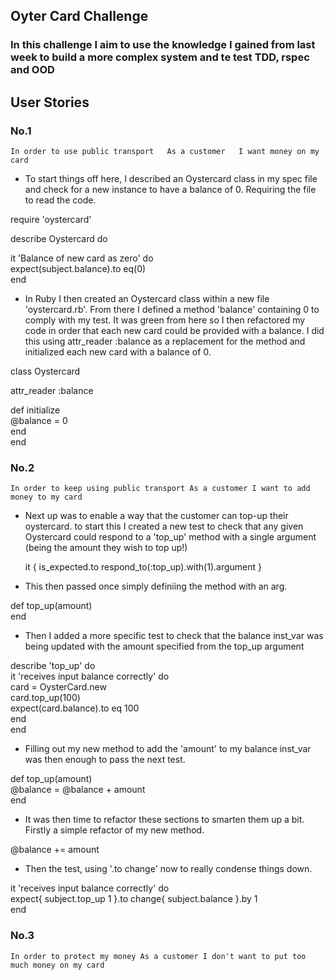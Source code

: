 ## Oyter Card Challenge

### In this challenge I aim to use the knowledge I gained from last week to build a more complex system and te test TDD, rspec and OOD


## User Stories

### No.1

``
In order to use public transport  
As a customer  
I want money on my card  
``

* To start things off here, I described an Oystercard class in my spec file and check for a new instance to have a balance of 0. Requiring the file to read the code.

require 'oystercard'

describe Oystercard do 

  it 'Balance of new card as zero' do  
  	expect(subject.balance).to eq(0)  
  end  

* In Ruby I then created an Oystercard class within a new file 'oystercard.rb'. From there I defined a method 'balance' containing 0 to comply with my test. It was green from here so I then refactored my code in order that each new card could be provided with a balance. I did this using attr_reader :balance as a replacement for the method and initialized each new card with a balance of 0.



class Oystercard

  attr_reader :balance

  def initialize  
  	@balance = 0  
  end  
end  

### No.2

``
In order to keep using public transport
As a customer
I want to add money to my card
``  

* Next up was to enable a way that the customer can top-up their oystercard. to start this I created a new test to check that any given Oystercard could respond to a 'top_up' method with a single argument (being the amount they wish to top up!)


  it { is_expected.to respond_to(:top_up).with(1).argument }

* This then passed once simply definiing the method with an arg.

def top_up(amount)  
end

* Then I added a more specific test to check that the balance inst_var was being updated with the amount specified from the top_up argument

 describe 'top_up' do  
  	it 'receives input balance correctly' do  	
  	  card = OysterCard.new  
  	  card.top_up(100)  
  	  expect(card.balance).to eq 100  
    end  
  end  

* Filling out my new method to add the 'amount' to my balance inst_var was then enough to pass the next test.

def top_up(amount)  
  	@balance = @balance + amount  
  end  

* It was then time to refactor these sections to smarten them up a bit. Firstly a simple refactor of my new method.

@balance += amount  

* Then the test, using '.to change' now to really condense things down.

it 'receives input balance correctly' do  
    	expect{ subject.top_up 1 }.to change{ subject.balance }.by 1  
    end  

### No.3

``
In order to protect my money
As a customer
I don't want to put too much money on my card
`` 





